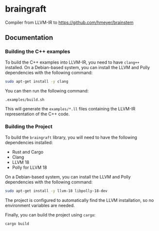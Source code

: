 # braingraft
Compiler from LLVM-IR to https://github.com/hmeyer/brainstem

## Documentation

### Building the C++ examples

To build the C++ examples into LLVM-IR, you need to have `clang++` installed. 
On a Debian-based system, you can install the LLVM and Polly dependencies with the following command:
```bash
sudo apt-get install -y clang
```

You can then run the following command:

```bash
.examples/build.sh
```

This will generate the `examples/*.ll` files containing the LLVM-IR representation of the C++ code.

### Building the Project

To build the `braingraft` library, you will need to have the following dependencies installed:
* Rust and Cargo
* Clang
* LLVM 18
* Polly for LLVM 18

On a Debian-based system, you can install the LLVM and Polly dependencies with the following command:
```bash
sudo apt-get install -y llvm-18 libpolly-18-dev
```

The project is configured to automatically find the LLVM installation, so no environment variables are needed.

Finally, you can build the project using `cargo`:

```bash
cargo build
```
